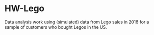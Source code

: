 # HW-Lego
Data analysis work using (simulated) data from Lego sales in 2018 for a sample of customers who bought Legos in the US.

